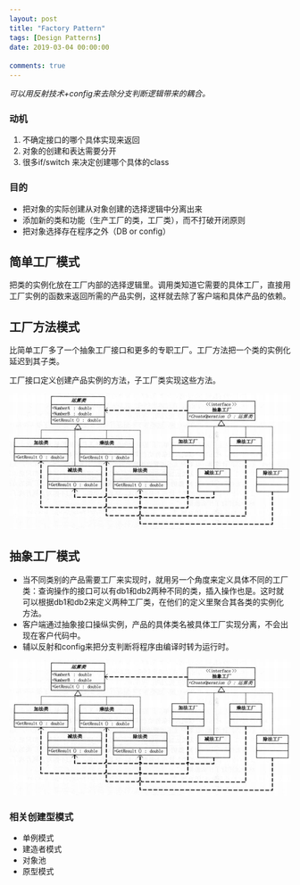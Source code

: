```yaml
---
layout: post
title: "Factory Pattern"
tags: [Design Patterns]
date: 2019-03-04 00:00:00

comments: true
---  
```


*可以用反射技术+config来去除分支判断逻辑带来的耦合。*  

### 动机

1. 不确定接口的哪个具体实现来返回  
2. 对象的创建和表达需要分开  
3. 很多if/switch 来决定创建哪个具体的class  

### 目的  

* 把对象的实际创建从对象创建的选择逻辑中分离出来  
* 添加新的类和功能（生产工厂的类，工厂类），而不打破开闭原则  
* 把对象选择存在程序之外（DB or config）

## 简单工厂模式  

把类的实例化放在工厂内部的选择逻辑里。调用类知道它需要的具体工厂，直接用工厂实例的函数来返回所需的产品实例，这样就去除了客户端和具体产品的依赖。

<!--more-->  

## 工厂方法模式  

比简单工厂多了一个抽象工厂接口和更多的专职工厂。工厂方法把一个类的实例化延迟到其子类。

工厂接口定义创建产品实例的方法，子工厂类实现这些方法。  

![factory1](/assets/gallery/factory1.png)

## 抽象工厂模式  

* 当不同类别的产品需要工厂来实现时，就用另一个角度来定义具体不同的工厂类：查询操作的接口可以有db1和db2两种不同的类，插入操作也是。这时就可以根据db1和db2来定义两种工厂类，在他们的定义里聚合其各类的实例化方法。 
* 客户端通过抽象接口操纵实例，产品的具体类名被具体工厂实现分离，不会出现在客户代码中。  
* 辅以反射和config来把分支判断将程序由编译时转为运行时。

![factory2](/assets/gallery/factory1.png)

### 相关创建型模式  

* 单例模式  
* 建造者模式  
* 对象池  
* 原型模式
